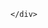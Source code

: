 
<!DOCTYPE html>
<html lang="en">
<head>
    <meta charset="UTF-8">
    <meta name="viewport" content="width=device-width, initial-scale=1.0">
    <title>Document</title>
</head>
<body>
    <div id="page">
        <div id="content">
            <div class="post">
                <strong></strong>
                <span></span>
                <strong></strong>
            </div>
            <div class="post">
                <strong></strong>
                <span></span>
                <span></span>
                <span></span>
            </div>
        </div>
        <div id="menu"></div>
            <div class="banner">
              <img>
            </div>
          <div class="categories">
        </div>
       
    </div>
</body>
</html>
